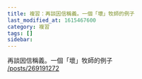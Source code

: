 ```yaml
---
title: 複習：再談因信稱義。一個「壞」牧師的例子
last_modified_at: 1615467600
category: 複習
tags: []
sidebar: 
---
```


<p>再談因信稱義。一個「壞」牧師的例子<br/>
<a href="/posts/269191272" target="_blank">/posts/269191272</a></p>
<p> </p>
